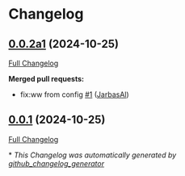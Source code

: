 # Changelog

## [0.0.2a1](https://github.com/TigreGotico/ovos-simple-listener/tree/0.0.2a1) (2024-10-25)

[Full Changelog](https://github.com/TigreGotico/ovos-simple-listener/compare/0.0.1...0.0.2a1)

**Merged pull requests:**

- fix:ww from config [\#1](https://github.com/TigreGotico/ovos-simple-listener/pull/1) ([JarbasAl](https://github.com/JarbasAl))

## [0.0.1](https://github.com/TigreGotico/ovos-simple-listener/tree/0.0.1) (2024-10-25)

[Full Changelog](https://github.com/TigreGotico/ovos-simple-listener/compare/691bb0bc568c6656b74eda27168237c32a8f71c5...0.0.1)



\* *This Changelog was automatically generated by [github_changelog_generator](https://github.com/github-changelog-generator/github-changelog-generator)*
